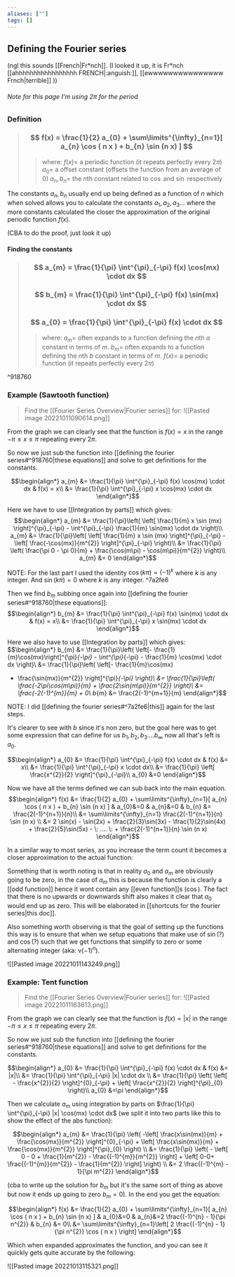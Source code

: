 ```yaml
---
aliases: [""]
tags: []
---
```


## Defining the Fourier series
(ngl this sounds [[French|Fr*nch]]. (I looked it up, it is Fr\*nch [[ahhhhhhhhhhhhhhhhh FRENCH|:anguish:]], [[ewwwwwwwwwwwwwww Frnch|terrible]] ))

###### Note for this page I'm using $2\pi$ for the period

### Definition

> ### $$ f(x) = \frac{1}{2} a_{0} + \sum\limits^{\infty}_{n=1}[ a_{n} \cos ( n x ) + b_{n} \sin (n x) ] $$ 
>> where:
>> $f(x)=$ a periodic function (it repeats perfectly every $2\pi$)
>> $a_{0}=$ a offset constant (offsets the function from an average of 0)
>> $a_{n},b_{n}=$ the $n$th constant related to $\cos$ and $\sin$ respectively

The constants $a_{n},b_{n}$ usually end up being defined as a function of $n$ which when solved allows you to calculate the constants $a_{1},a_{2},a_{3}...$ where the more constants calculated the closer the approximation of the original periodic function $f(x)$.

(CBA to do the proof, just look it up)

#### Finding the constants

> ### $$ a_{m} = \frac{1}{\pi} \int^{\pi}_{-\pi} f(x) \cos(mx) \cdot dx $$ 
> ### $$ b_{m} = \frac{1}{\pi} \int^{\pi}_{-\pi} f(x) \sin(mx) \cdot dx $$ 
> ### $$ a_{0} = \frac{1}{\pi} \int^{\pi}_{-\pi} f(x) \cdot dx $$
>> where:
>> $a_{m}=$ often expands to a function defining the $n$th $a$ constant in terms of $m$.
>> $b_{m}=$ often expands to a function defining the $n$th $b$ constant in terms of $m$.
>> $f(x)=$ a periodic function (it repeats perfectly every $2\pi$)

^918760

### Example (Sawtooth function)
> Find the [[Fourier Series Overview|Fourier series]] for:
> ![[Pasted image 20221011090614.png]]

From the graph we can clearly see that the function is $f(x)=x$ in the range $-\pi\leq x \leq \pi$ repeating every $2\pi$. 

So now we just sub the function into [[defining the fourier series#^918760|these equations]] and solve to get definitions for the constants.

$$\begin{align*}
a_{m} &= \frac{1}{\pi} \int^{\pi}_{-\pi} f(x) \cos(mx) \cdot dx & f(x) = x\\
&= \frac{1}{\pi} \int^{\pi}_{-\pi} x \cos(mx) \cdot dx
\end{align*}$$

Here we have to use [[Integration by parts]] which gives:
$$\begin{align*}
a_{m} &= \frac{1}{\pi}\left(  \left[ \frac{1}{m} x \sin (mx) \right]^{\pi}_{-\pi} - \int^{\pi}_{-\pi} \frac{1}{m} \sin(mx) \cdot dx \right)\\
a_{m} &= \frac{1}{\pi}\left(  \left[ \frac{1}{m} x \sin (mx) \right]^{\pi}_{-\pi} - \left[ \frac{-\cos(mx)}{m^{2}}    
\right]^{\pi}_{-\pi} \right)\\
&= \frac{1}{\pi} \left( \frac{\pi 0 - \pi 0}{m} + \frac{\cos(m\pi) - \cos(m\pi)}{m^{2}} \right)\\
a_{m} &= 0
\end{align*}$$

NOTE: For the last part I used the identity $\cos(k\pi)=(-1)^{k}$ where $k$ is any integer. And $\sin(k\pi)=0$ where $k$ is any integer. ^7a2fe6

Then we find $b_{m}$ subbing once again into [[defining the fourier series#^918760|these equations]]:
$$\begin{align*}
b_{m} &= \frac{1}{\pi} \int^{\pi}_{-\pi} f(x) \sin(mx) \cdot dx & f(x) = x\\
&= \frac{1}{\pi} \int^{\pi}_{-\pi} x \sin(mx) \cdot dx
\end{align*}$$

Here we also have to use [[Integration by parts]] which gives:
$$\begin{align*}
b_{m} &= \frac{1}{\pi}\left(  \left[- \frac{1}{m}\cos(mx)\right]^{\pi}_{-\pi} - \int^{\pi}_{-\pi} - \frac{1}{m} \cos(mx) \cdot dx \right)\\
 &= \frac{1}{\pi}\left(  \left[- \frac{1}{m}\cos(mx) 
+ \frac{\sin(mx)}{m^{2}} \right]^{\pi}_{-\pi} \right)\\
 &= \frac{1}{\pi}\left( \frac{-2\pi\cos(m\pi)}{m} + \frac{2\sin(m\pi)}{m^{2}} \right)\\
&= \frac{-2(-1)^{m}}{m} + 0\\
b_{m} &= \frac{2(-1)^{m+1}}{m}
\end{align*}$$

NOTE: I did [[defining the fourier series#^7a2fe6|this]] again for the last steps.

It's clearer to see with $b$ since it's non zero, but the goal here was to get some expression that can define for us $b_{1},b_{2},b_{3}....b_{\infty}$ now all that's left is $a_{0}$.

$$\begin{align*}
a_{0} &= \frac{1}{\pi} \int^{\pi}_{-\pi} f(x) \cdot dx & f(x) &=  x\\
 &= \frac{1}{\pi} \int^{\pi}_{-\pi} x \cdot dx\\
&= \frac{1}{\pi} \left[ \frac{x^{2}}{2} \right]^{\pi}_{-\pi}\\
a_{0} &=0
\end{align*}$$

Now we have all the terms defined we can sub back into the main equation.
$$\begin{align*}
f(x) &= \frac{1}{2} a_{0} + \sum\limits^{\infty}_{n=1}[ a_{n} \cos ( n x ) + b_{n} \sin (n x) ] & a_{0}&=0 & a_{n}&=0 & b_{n} &= \frac{2(-1)^{n+1}}{n}\\
&= \sum\limits^{\infty}_{n=1} \frac{2(-1)^{n+1}}{n} \sin (n x) \\
&= 2 \sin(x) - \sin(2x) + \frac{2}{3}\sin(3x) - \frac{1}{2}\sin(4x) + \frac{2}{5}\sin(5x) - \: .... \: + \frac{2(-1)^{n+1}}{n} \sin (n x)
\end{align*}$$

In a similar way to most series, as you increase the term count it becomes a closer approximation to the actual function:

Something that is worth noting is that in reality $a_{0}$ and $a_{m}$ are obviously going to be zero, in the case of $a_{m}$ this is because the function is clearly a [[odd function]] hence it wont contain any [[even function]]s ($\cos$). The fact that there is no upwards or downwards shift also makes it clear that $a_{0}$ would end up as zero. This will be elaborated in [[shortcuts for the fourier series|this doc]].

Also something worth observing is that the goal of setting up the functions this way is to ensure that when we setup equations that make use of $\sin(?)$ and $\cos(?)$ such that we get functions that simplify to zero or some alternating integer (aka: v$(-1)^{n}$).

![[Pasted image 20221011143249.png]]



### Example: Tent function

> Find the [[Fourier Series Overview|Fourier series]] for:
> ![[Pasted image 20221011163613.png]]

From the graph we can clearly see that the function is $f(x)=|x|$ in the range $-\pi\leq x \leq \pi$ repeating every $2\pi$. 

So now we just sub the function into [[defining the fourier series#^918760|these equations]] and solve to get definitions for the constants.

$$\begin{align*}
a_{0} &= \frac{1}{\pi} \int^{\pi}_{-\pi} f(x) \cdot dx & f(x) &=  |x|\\
 &= \frac{1}{\pi} \int^{\pi}_{-\pi} |x| \cdot dx  \\
&= \frac{1}{\pi} \left( \left[ - \frac{x^{2}}{2} \right]^{0}_{-\pi} + \left[ \frac{x^{2}}{2} \right]^{\pi}_{0} \right)\\
a_{0} &=\pi
\end{align*}$$

Then we calculate $a_{m}$ using integration by parts on $\frac{1}{\pi} \int^{\pi}_{-\pi} |x| \cos(mx) \cdot dx$ (we split it into two parts like this to show the effect of the abs function):

$$\begin{align*}
a_{m} &= \frac{1}{\pi} \left( -\left[ \frac{x\sin(mx)}{m} + \frac{\cos(mx)}{m^{2}} \right]^{0}_{-\pi} + \left[ \frac{x\sin(mx)}{m} + \frac{\cos(mx)}{m^{2}} \right]^{\pi}_{0} \right) \\
 &= \frac{1}{\pi} \left( - \left[ 0 - 0 + \frac{1}{m^{2}} - \frac{(-1)^{m}}{m^{2}} \right] + \left[ 0-0+ \frac{(-1)^{m}}{m^{2}} - \frac{1}{m^{2}} \right] \right) \\
 &= 2 \frac{(-1)^{m} - 1}{\pi m^{2}}
\end{align*}$$

(cba to write up the solution for $b_{m}$ but it's the same sort of thing as above but now it ends up going to zero $b_{m}=0$). In the end you get the equation:

$$\begin{align*}
f(x) &= \frac{1}{2} a_{0} + \sum\limits^{\infty}_{n=1}[ a_{n} \cos ( n x ) + b_{n} \sin (n x) ] & a_{0}&=0 & a_{n}&=2 \frac{(-1)^{n} - 1}{\pi n^{2}} & b_{n} &= 0\\
&=   \sum\limits^{\infty}_{n=1}\left[ 2 \frac{(-1)^{n} - 1}{\pi n^{2}} \cos ( n x )  \right]   
\end{align*}$$

Which when expanded approximates the function, and you can see it quickly gets quite accurate by the following:

![[Pasted image 20221013115321.png]]


